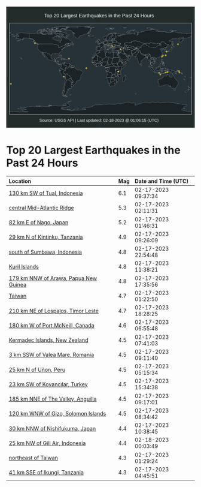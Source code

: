 ![Map](./map.png)

# Top 20 Largest Earthquakes in the Past 24 Hours

| Location | Mag | Date and Time (UTC) |
|:---|:---|:---|
| [130 km SW of Tual, Indonesia](https://earthquake.usgs.gov/earthquakes/eventpage/us6000jpl7) | 6.1 | 02-17-2023 09:37:34 |
| [central Mid-Atlantic Ridge](https://earthquake.usgs.gov/earthquakes/eventpage/us6000jpib) | 5.3 | 02-17-2023 02:11:31 |
| [82 km E of Nago, Japan](https://earthquake.usgs.gov/earthquakes/eventpage/us6000jpi5) | 5.2 | 02-17-2023 01:46:31 |
| [29 km N of Kintinku, Tanzania](https://earthquake.usgs.gov/earthquakes/eventpage/us6000jpl6) | 4.9 | 02-17-2023 09:26:09 |
| [south of Sumbawa, Indonesia](https://earthquake.usgs.gov/earthquakes/eventpage/us6000jpsx) | 4.8 | 02-17-2023 22:54:48 |
| [Kuril Islands](https://earthquake.usgs.gov/earthquakes/eventpage/us6000jpma) | 4.8 | 02-17-2023 11:38:21 |
| [179 km NNW of Arawa, Papua New Guinea](https://earthquake.usgs.gov/earthquakes/eventpage/us6000jpqs) | 4.8 | 02-17-2023 17:35:56 |
| [Taiwan](https://earthquake.usgs.gov/earthquakes/eventpage/us6000jpi1) | 4.7 | 02-17-2023 01:22:50 |
| [210 km NE of Lospalos, Timor Leste](https://earthquake.usgs.gov/earthquakes/eventpage/us6000jpr0) | 4.7 | 02-17-2023 18:28:25 |
| [180 km W of Port McNeill, Canada](https://earthquake.usgs.gov/earthquakes/eventpage/us6000jpja) | 4.6 | 02-17-2023 06:55:48 |
| [Kermadec Islands, New Zealand](https://earthquake.usgs.gov/earthquakes/eventpage/us6000jpje) | 4.5 | 02-17-2023 07:41:03 |
| [3 km SSW of Valea Mare, Romania](https://earthquake.usgs.gov/earthquakes/eventpage/us6000jpju) | 4.5 | 02-17-2023 09:11:40 |
| [25 km N of Uñon, Peru](https://earthquake.usgs.gov/earthquakes/eventpage/us6000jpiz) | 4.5 | 02-17-2023 05:15:34 |
| [23 km SW of Kovancılar, Turkey](https://earthquake.usgs.gov/earthquakes/eventpage/us6000jppv) | 4.5 | 02-17-2023 15:34:38 |
| [185 km NNE of The Valley, Anguilla](https://earthquake.usgs.gov/earthquakes/eventpage/us6000jpks) | 4.5 | 02-17-2023 09:17:01 |
| [120 km WNW of Gizo, Solomon Islands](https://earthquake.usgs.gov/earthquakes/eventpage/us6000jpjp) | 4.5 | 02-17-2023 08:34:42 |
| [30 km NNW of Nishifukuma, Japan](https://earthquake.usgs.gov/earthquakes/eventpage/us6000jpm2) | 4.4 | 02-17-2023 10:38:45 |
| [25 km NW of Gili Air, Indonesia](https://earthquake.usgs.gov/earthquakes/eventpage/us6000jpt7) | 4.4 | 02-18-2023 00:03:49 |
| [northeast of Taiwan](https://earthquake.usgs.gov/earthquakes/eventpage/us6000jpi3) | 4.3 | 02-17-2023 01:29:24 |
| [41 km SSE of Ikungi, Tanzania](https://earthquake.usgs.gov/earthquakes/eventpage/us6000jpiy) | 4.3 | 02-17-2023 04:45:51 |
